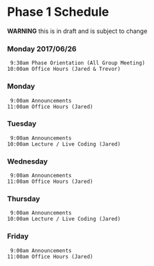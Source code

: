 # Phase 1 Schedule

__WARNING__ this is in draft and is subject to change

### Monday 2017/06/26

```
 9:30am Phase Orientation (All Group Meeting)
10:00am Office Hours (Jared & Trevor)
```

### Monday

```
 9:00am Announcements
11:00am Office Hours (Jared)
```

### Tuesday

```
 9:00am Announcements
10:00am Lecture / Live Coding (Jared)
```

### Wednesday

```
 9:00am Announcements
11:00am Office Hours (Jared)
```

### Thursday

```
 9:00am Announcements
10:00am Lecture / Live Coding (Jared)
```

### Friday

```
 9:00am Announcements
11:00am Office Hours (Jared)
```
